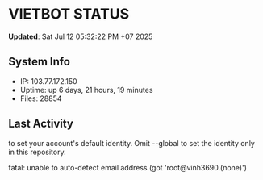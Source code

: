 # VIETBOT STATUS
**Updated**: Sat Jul 12 05:32:22 PM +07 2025

## System Info
- IP: 103.77.172.150
- Uptime: up 6 days, 21 hours, 19 minutes
- Files: 28854

## Last Activity

to set your account's default identity.
Omit --global to set the identity only in this repository.

fatal: unable to auto-detect email address (got 'root@vinh3690.(none)')
